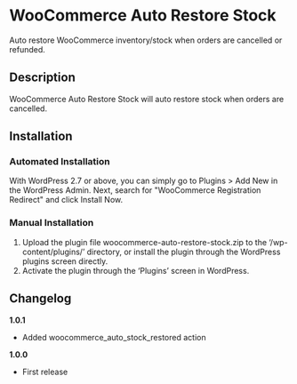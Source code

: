 # WooCommerce Auto Restore Stock 

Auto restore WooCommerce inventory/stock when orders are cancelled or refunded.

## Description

WooCommerce Auto Restore Stock will auto restore stock when orders are cancelled.

## Installation


### Automated Installation

With WordPress 2.7 or above, you can simply go to Plugins > Add New in the WordPress Admin. Next, search for "WooCommerce Registration Redirect" and click Install Now. 

### Manual Installation

1. Upload the plugin file woocommerce-auto-restore-stock.zip to the ‘/wp-content/plugins/’ directory, or install the plugin through the WordPress plugins screen directly.
2. Activate the plugin through the ‘Plugins’ screen in WordPress.

## Changelog

**1.0.1**
* Added woocommerce_auto_stock_restored action

**1.0.0**
* First release
